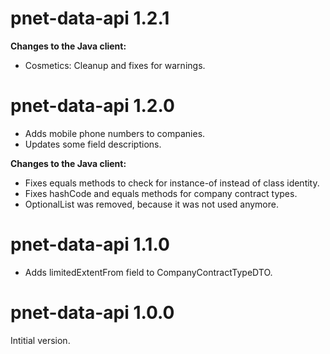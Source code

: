 pnet-data-api 1.2.1
===================

**Changes to the Java client:**

* Cosmetics: Cleanup and fixes for warnings.

pnet-data-api 1.2.0 
===================

* Adds mobile phone numbers to companies.
* Updates some field descriptions.

**Changes to the Java client:**

* Fixes equals methods to check for instance-of instead of class identity.
* Fixes hashCode and equals methods for company contract types.
* OptionalList was removed, because it was not used anymore. 

pnet-data-api 1.1.0
===================

* Adds limitedExtentFrom field to CompanyContractTypeDTO.

pnet-data-api 1.0.0
===================

Intitial version.



